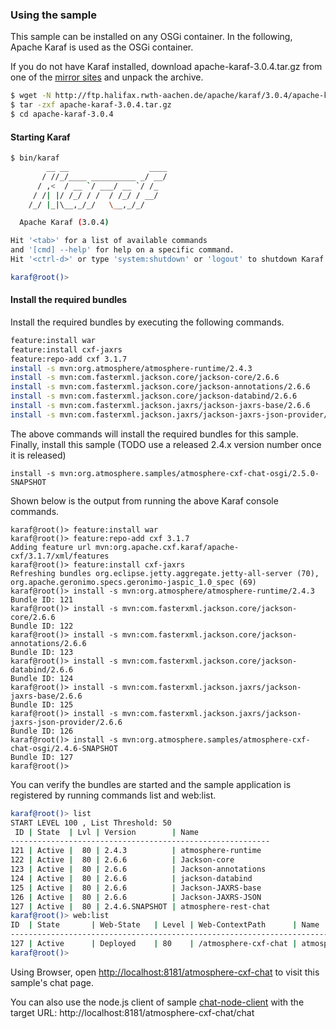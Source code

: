 ### Using the sample

This sample can be installed on any OSGi container. In the following,
Apache Karaf is used as the OSGi container.

If you do not have Karaf installed, download apache-karaf-3.0.4.tar.gz from one of the [mirror sites](http://www.apache.org/dyn/closer.cgi/karaf/3.0.4/apache-karaf-3.0.4.tar.gz) and unpack the archive.

```bash
$ wget -N http://ftp.halifax.rwth-aachen.de/apache/karaf/3.0.4/apache-karaf-3.0.4.tar.gz
$ tar -zxf apache-karaf-3.0.4.tar.gz
$ cd apache-karaf-3.0.4
```

#### Starting Karaf

```bash
$ bin/karaf 
        __ __                  ____      
       / //_/____ __________ _/ __/      
      / ,<  / __ `/ ___/ __ `/ /_        
     / /| |/ /_/ / /  / /_/ / __/        
    /_/ |_|\__,_/_/   \__,_/_/         

  Apache Karaf (3.0.4)

Hit '<tab>' for a list of available commands
and '[cmd] --help' for help on a specific command.
Hit '<ctrl-d>' or type 'system:shutdown' or 'logout' to shutdown Karaf.

karaf@root()> 
```

#### Install the required bundles

Install the required bundles by executing the following commands.

```bash
feature:install war
feature:install cxf-jaxrs
feature:repo-add cxf 3.1.7
install -s mvn:org.atmosphere/atmosphere-runtime/2.4.3
install -s mvn:com.fasterxml.jackson.core/jackson-core/2.6.6
install -s mvn:com.fasterxml.jackson.core/jackson-annotations/2.6.6
install -s mvn:com.fasterxml.jackson.core/jackson-databind/2.6.6
install -s mvn:com.fasterxml.jackson.jaxrs/jackson-jaxrs-base/2.6.6
install -s mvn:com.fasterxml.jackson.jaxrs/jackson-jaxrs-json-provider/2.6.6
```

The above commands will install the required bundles for this sample. Finally,
install this sample (TODO use a released 2.4.x version number once it is released)

```
install -s mvn:org.atmosphere.samples/atmosphere-cxf-chat-osgi/2.5.0-SNAPSHOT
```

Shown below is the output from running the above Karaf console commands.

```
karaf@root()> feature:install war
karaf@root()> feature:repo-add cxf 3.1.7
Adding feature url mvn:org.apache.cxf.karaf/apache-cxf/3.1.7/xml/features
karaf@root()> feature:install cxf-jaxrs
Refreshing bundles org.eclipse.jetty.aggregate.jetty-all-server (70), org.apache.geronimo.specs.geronimo-jaspic_1.0_spec (69)
karaf@root()> install -s mvn:org.atmosphere/atmosphere-runtime/2.4.3
Bundle ID: 121
karaf@root()> install -s mvn:com.fasterxml.jackson.core/jackson-core/2.6.6
Bundle ID: 122
karaf@root()> install -s mvn:com.fasterxml.jackson.core/jackson-annotations/2.6.6
Bundle ID: 123
karaf@root()> install -s mvn:com.fasterxml.jackson.core/jackson-databind/2.6.6
Bundle ID: 124
karaf@root()> install -s mvn:com.fasterxml.jackson.jaxrs/jackson-jaxrs-base/2.6.6
Bundle ID: 125
karaf@root()> install -s mvn:com.fasterxml.jackson.jaxrs/jackson-jaxrs-json-provider/2.6.6
Bundle ID: 126
karaf@root()> install -s mvn:org.atmosphere.samples/atmosphere-cxf-chat-osgi/2.4.6-SNAPSHOT
Bundle ID: 127
karaf@root()>
```

You can verify the bundles are started and the sample application is registered by
running commands list and web:list.

```bash
karaf@root()> list
START LEVEL 100 , List Threshold: 50
 ID | State  | Lvl | Version        | Name                
----------------------------------------------------------
121 | Active |  80 | 2.4.3          | atmosphere-runtime  
122 | Active |  80 | 2.6.6          | Jackson-core        
123 | Active |  80 | 2.6.6          | Jackson-annotations 
124 | Active |  80 | 2.6.6          | jackson-databind    
125 | Active |  80 | 2.6.6          | Jackson-JAXRS-base  
126 | Active |  80 | 2.6.6          | Jackson-JAXRS-JSON  
127 | Active |  80 | 2.4.6.SNAPSHOT | atmosphere-rest-chat
karaf@root()> web:list
ID  | State       | Web-State   | Level | Web-ContextPath      | Name                                 
------------------------------------------------------------------------------------------------------
127 | Active      | Deployed    | 80    | /atmosphere-cxf-chat | atmosphere-rest-chat (2.4.6.SNAPSHOT)
karaf@root()> 
```

Using Browser, open [http://localhost:8181/atmosphere-cxf-chat](http://localhost:8181/atmosphere-cxf-chat) to visit this sample's chat page.

You can also use the node.js client of sample [chat-node-client](../chat-node-client/README.md) with the target URL: http://localhost:8181/atmosphere-cxf-chat/chat
